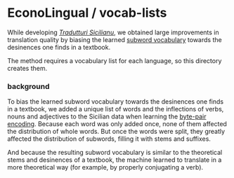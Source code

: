 # EconoLingual / vocab-lists

While developing [_Tradutturi Sicilianu_](https://translate.napizia.com), we obtained large improvements in translation quality by biasing the learned [subword vocabulary](https://www.doviak.net/pages/ml-sicilian/ml-scn_p04.shtml) towards the desinences one finds in a textbook.

The method requires a vocabulary list for each language, so this directory creates them.

###  background

To bias the learned subword vocabulary towards the desinences one finds in a textbook, we added a unique list of words and the inflections of verbs, nouns and adjectives to the Sicilian data when learning the [byte-pair encoding](https://github.com/rsennrich/subword-nmt).  Because each word was only added once, none of them affected the distribution of whole words.  But once the words were split, they greatly affected the distribution of subwords, filling it with stems and suffixes.

And because the resulting subword vocabulary is similar to the theoretical stems and desinences of a textbook, the machine learned to translate in a more theoretical way (for example, by properly conjugating a verb).
